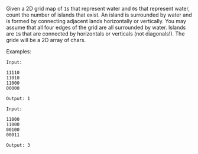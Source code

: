 Given a 2D grid map of `1`s that represent water and `0`s that represent water, count the number of islands that exist. An island is surrounded by water and is formed by connecting adjacent lands horizontally or vertically. You may assume that all four edges of the grid are all surrounded by water. Islands are `1`s that are connected by horizontals or verticals (not diagonals!). The gride will be a 2D array of chars. 

Examples:
```
Input:

11110
11010
11000
00000

Output: 1
```

```
Input:

11000
11000
00100
00011

Output: 3
```
